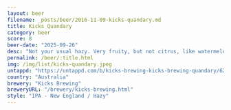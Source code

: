 ```yaml
---
layout: beer
filename: _posts/beer/2016-11-09-kicks-quandary.md
title: Kicks Quandary
category: beer
score: 8
beer-date: "2025-09-26"
desc: "Not your usual hazy. Very fruity, but not citrus, like watermelon and kiwi fruit"
permalink: /beer/:title.html
img: /img/list/kicks-quandary.jpeg
untappd: "https://untappd.com/b/kicks-brewing-kicks-brewing-quandary/6257346"
country: "Australia"
brewery: "Kicks Brewing"
breweryURL: "/brewery/kicks-brewing.html"
style: "IPA - New England / Hazy"
---
```

